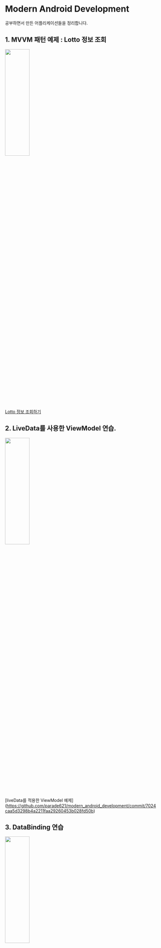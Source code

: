 # Modern Android Development
  
공부하면서 만든 어플리케이션들을 정리합니다.  
  
## 1. MVVM 패턴 예제 : Lotto 정보 조회

<img width="40%" height="30%" src="https://user-images.githubusercontent.com/36446270/208904679-d91907b0-cd32-4f4b-82dc-970702709e80.gif"/>

[Lotto 정보 조회하기](https://www.notion.so/parade621/MVVM-03781dc168c74f24b13d16a5a50d25b5)
  
  
## 2. LiveData를 사용한 ViewModel 연습.

<img width="40%" height="30%" src="https://user-images.githubusercontent.com/36446270/209418495-d9d1e08c-1ef1-41fe-bf02-8f157da50a24.gif"/>

[liveData를 적용한 ViewModel 예제] (https://github.com/parade621/modern_android_development/commit/7024caa5d3298b4a2211faa29260453b028fd50b)
  
  
## 3. DataBinding 연습
<img width="40%" height="30%" src="https://user-images.githubusercontent.com/36446270/209473282-e1754fb1-dd98-48e2-a57b-34cd5c4881e0.gif"/>

- Custom Binding Adapter 실습.
- Two-Way-Data-Binding 실습.
 
[DataBinding 예제](https://github.com/parade621/modern_android_development/tree/main/DataBindingBasic)

